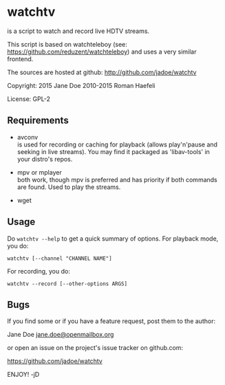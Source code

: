 watchtv
=======

is a script to watch and record live HDTV streams.

This script is based on watchteleboy (see: https://github.com/reduzent/watchteleboy)
and uses a very similar frontend.

The sources are hosted at github: http://github.com/jadoe/watchtv

Copyright: 2015		Jane Doe
           2010-2015	Roman Haefeli

License:   GPL-2 


Requirements
------------

 * avconv  
   is used for recording or caching for playback (allows play'n'pause
   and seeking in live streams).
   You may find it packaged as 'libav-tools' in your distro's repos.
   
 * mpv or mplayer  
   both work, though mpv is preferred and has priority if both
   commands are found. Used to play the streams.

 * wget


Usage
-----

Do `watchtv --help` to get a quick summary of options. For playback mode,
you do:
  
 `watchtv [--channel "CHANNEL NAME"]`

For recording, you do:

 `watchtv --record [--other-options ARGS]`


Bugs
----
  
If you find some or if you have a feature request, post them to the author:

  Jane Doe <jane.doe@openmailbox.org>

or open an issue on the project's issue tracker on github.com:

  https://github.com/jadoe/watchtv


ENJOY! -jD
